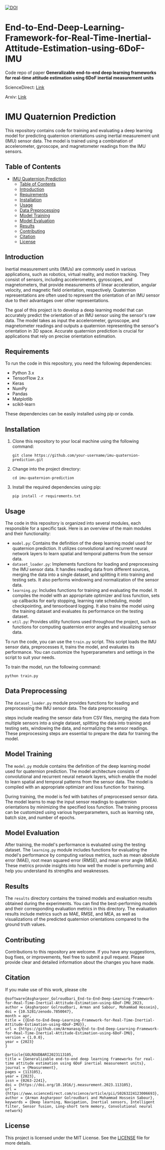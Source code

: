 <a href="https://zenodo.org/badge/latestdoi/603502780"><img src="https://zenodo.org/badge/603502780.svg" alt="DOI"></a>

# End-to-End-Deep-Learning-Framework-for-Real-Time-Inertial-Attitude-Estimation-using-6DoF-IMU
Code repo of paper **Generalizable end-to-end deep learning frameworks for real-time attitude estimation using 6DoF inertial measurement units**


ScienceDirect: [Link](https://doi.org/10.1016/j.measurement.2023.113105)

Arxiv: [Link](https://arxiv.org/abs/2302.06037)

# IMU Quaternion Prediction

This repository contains code for training and evaluating a deep learning model for predicting quaternion orientations using inertial measurement unit (IMU) sensor data. The model is trained using a combination of accelerometer, gyroscope, and magnetometer readings from the IMU sensors.

## Table of Contents
- [IMU Quaternion Prediction](#imu-quaternion-prediction)
  - [Table of Contents](#table-of-contents)
  - [Introduction](#introduction)
  - [Requirements](#requirements)
  - [Installation](#installation)
  - [Usage](#usage)
  - [Data Preprocessing](#data-preprocessing)
  - [Model Training](#model-training)
  - [Model Evaluation](#model-evaluation)
  - [Results](#results)
  - [Contributing](#contributing)
  - [Citation](#citation)
  - [License](#license)

## Introduction
Inertial measurement units (IMUs) are commonly used in various applications, such as robotics, virtual reality, and motion tracking. They consist of sensors, including accelerometers, gyroscopes, and magnetometers, that provide measurements of linear acceleration, angular velocity, and magnetic field orientation, respectively. Quaternion representations are often used to represent the orientation of an IMU sensor due to their advantages over other representations.

The goal of this project is to develop a deep learning model that can accurately predict the orientation of an IMU sensor using the sensor's raw data. The model takes as input the accelerometer, gyroscope, and magnetometer readings and outputs a quaternion representing the sensor's orientation in 3D space. Accurate quaternion prediction is crucial for applications that rely on precise orientation estimation.

## Requirements
To run the code in this repository, you need the following dependencies:
- Python 3.x
- TensorFlow 2.x
- Keras
- NumPy
- Pandas
- Matplotlib
- scikit-learn

These dependencies can be easily installed using pip or conda.

## Installation
1. Clone this repository to your local machine using the following command:
   ```
   git clone https://github.com/your-username/imu-quaternion-prediction.git
   ```
2. Change into the project directory:
   ```
   cd imu-quaternion-prediction
   ```
3. Install the required dependencies using pip:
   ```
   pip install -r requirements.txt
   ```

## Usage
The code in this repository is organized into several modules, each responsible for a specific task. Here is an overview of the main modules and their functionality:

- `model.py`: Contains the definition of the deep learning model used for quaternion prediction. It utilizes convolutional and recurrent neural network layers to learn spatial and temporal patterns from the sensor data.
- `dataset_loader.py`: Implements functions for loading and preprocessing the IMU sensor data. It handles reading data from different sources, merging the data into a single dataset, and splitting it into training and testing sets. It also performs windowing and normalization of the sensor data.
- `learning.py`: Includes functions for training and evaluating the model. It compiles the model with an appropriate optimizer and loss function, sets up callbacks for early stopping, learning rate scheduling, model checkpointing, and tensorboard logging. It also trains the model using the training dataset and evaluates its performance on the testing dataset.
- `util.py`: Provides utility functions used throughout the project, such as functions for computing quaternion error angles and visualizing sensor data.

To run the code, you can use the `train.py` script. This script loads the IMU sensor data, preprocesses it, trains the model, and evaluates its performance. You can customize the hyperparameters and settings in the script to suit your needs.

To train the model, run the following command:
```
python train.py
```

## Data Preprocessing
The `dataset_loader.py` module provides functions for loading and preprocessing the IMU sensor data. The data preprocessing

 steps include reading the sensor data from CSV files, merging the data from multiple sensors into a single dataset, splitting the data into training and testing sets, windowing the data, and normalizing the sensor readings. These preprocessing steps are essential to prepare the data for training the model.

## Model Training
The `model.py` module contains the definition of the deep learning model used for quaternion prediction. The model architecture consists of convolutional and recurrent neural network layers, which enable the model to learn spatial and temporal patterns from the sensor data. The model is compiled with an appropriate optimizer and loss function for training.

During training, the model is fed with batches of preprocessed sensor data. The model learns to map the input sensor readings to quaternion orientations by minimizing the specified loss function. The training process can be customized using various hyperparameters, such as learning rate, batch size, and number of epochs.

## Model Evaluation
After training, the model's performance is evaluated using the testing dataset. The `learning.py` module includes functions for evaluating the model's performance by computing various metrics, such as mean absolute error (MAE), root mean squared error (RMSE), and mean error angle (MEA). These metrics provide insights into how well the model is performing and help you understand its strengths and weaknesses.

## Results
The `results` directory contains the trained models and evaluation results obtained during the experiments. You can find the best-performing models and their corresponding evaluation metrics in this directory. The evaluation results include metrics such as MAE, RMSE, and MEA, as well as visualizations of the predicted quaternion orientations compared to the ground truth values.

## Contributing
Contributions to this repository are welcome. If you have any suggestions, bug fixes, or improvements, feel free to submit a pull request. Please provide clear and detailed information about the changes you have made.

## Citation

If you make use of this work, please cite

```
@software{Asgharpoor_Golroudbari_End-to-End-Deep-Learning-Framework-for-Real-Time-Inertial-Attitude-Estimation-using-6DoF-IMU_2023,
author = {Asgharpoor Golroudbari, Arman and Sabour, Mohammad Hossein},
doi = {10.5281/zenodo.7850047},
month = apr,
title = {{End-to-End-Deep-Learning-Framework-for-Real-Time-Inertial-Attitude-Estimation-using-6DoF-IMU}},
url = {https://github.com/Armanasq/End-to-End-Deep-Learning-Framework-for-Real-Time-Inertial-Attitude-Estimation-using-6DoF-IMU},
version = {1.0.0},
year = {2023}
}
```

```
@article{GOLROUDBARI2023113105,
title = {Generalizable end-to-end deep learning frameworks for real-time attitude estimation using 6DoF inertial measurement units},
journal = {Measurement},
pages = {113105},
year = {2023},
issn = {0263-2241},
doi = {https://doi.org/10.1016/j.measurement.2023.113105},
url = {https://www.sciencedirect.com/science/article/pii/S0263224123006693},
author = {Arman Asgharpoor Golroudbari and Mohammad Hossein Sabour},
keywords = {Deep learning, Navigation, Inertial sensors, Intelligent filter, Sensor fusion, Long-short term memory, Convolutional neural network}
```

## License
This project is licensed under the MIT License. See the [LICENSE](LICENSE) file for more details.
